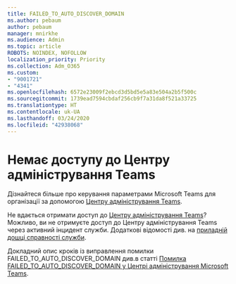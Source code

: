 ```yaml
---
title: FAILED_TO_AUTO_DISCOVER_DOMAIN
ms.author: pebaum
author: pebaum
manager: mnirkhe
ms.audience: Admin
ms.topic: article
ROBOTS: NOINDEX, NOFOLLOW
localization_priority: Priority
ms.collection: Adm_O365
ms.custom:
- "9001721"
- "4341"
ms.openlocfilehash: 6572e23009f2ebcd3d5bd5e5a83e504a2b5f500c
ms.sourcegitcommit: 1739ead7594cbdaf256cb9f7a31da8f521a33725
ms.translationtype: HT
ms.contentlocale: uk-UA
ms.lasthandoff: 03/24/2020
ms.locfileid: "42938068"
---
```

# <a name="no-access-to-teams-admin-center"></a>Немає доступу до Центру адміністрування Teams

Дізнайтеся більше про керування параметрами Microsoft Teams для організації за допомогою [Центру адміністрування Teams](https://docs.microsoft.com/microsoftteams/enable-features-office-365).

Не вдається отримати доступ до [Центру адміністрування Teams](https://docs.microsoft.com/microsoftteams/enable-features-office-365)? Можливо, ви не отримуєте доступ до Центру адміністрування Teams через активний інцидент служби. Додаткові відомості див. на [приладній дошці справності служби](https://status.office365.com/).

Докладний опис кроків із виправлення помилки FAILED_TO_AUTO_DISCOVER_DOMAIN див.в статті [Помилка FAILED_TO_AUTO_DISCOVER_DOMAIN у Центрі адміністрування Microsoft Teams](https://docs.microsoft.com/microsoftteams/troubleshoot/teams-administration/failed-to-auto-discover-domain-error-teams-admin-center).
